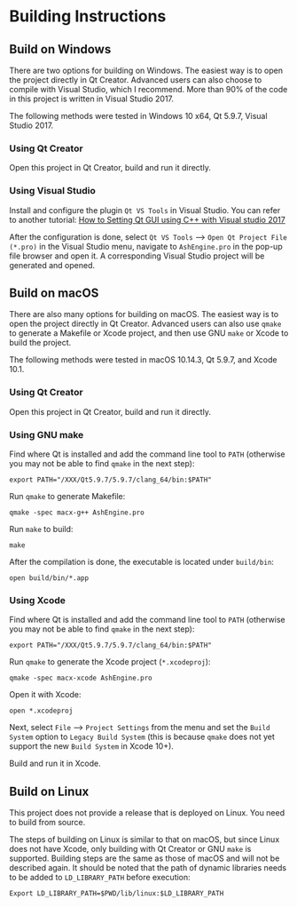 # Building Instructions

## Build on Windows

There are two options for building on Windows. The easiest way is to open the project directly in Qt Creator. Advanced users can also choose to compile with Visual Studio, which I recommend. More than 90% of the code in this project is written in Visual Studio 2017.

The following methods were tested in Windows 10 x64, Qt 5.9.7, Visual Studio 2017.

### Using Qt Creator

Open this project in Qt Creator, build and run it directly.

### Using Visual Studio

Install and configure the plugin `Qt VS Tools` in Visual Studio. You can refer to another tutorial: [How to Setting Qt GUI using C++ with Visual studio 2017](https://medium.com/@paryleevatou/how-to-setting-qt-gui-using-c-with-visual-studio-2017-dbb50406f99)

After the configuration is done, select `Qt VS Tools` --> `Open Qt Project File (*.pro)` in the Visual Studio menu, navigate to `AshEngine.pro` in the pop-up file browser and open it. A corresponding Visual Studio project will be generated and opened.

## Build on macOS

There are also many options for building on macOS. The easiest way is to open the project directly in Qt Creator. Advanced users can also use `qmake` to generate a Makefile or Xcode project, and then use GNU `make` or Xcode to build the project.

The following methods were tested in macOS 10.14.3, Qt 5.9.7, and Xcode 10.1.

### Using Qt Creator

Open this project in Qt Creator, build and run it directly.

### Using GNU make

Find where Qt is installed and add the command line tool to `PATH` (otherwise you may not be able to find `qmake` in the next step):

```
export PATH="/XXX/Qt5.9.7/5.9.7/clang_64/bin:$PATH"
```

Run `qmake` to generate Makefile:

```
qmake -spec macx-g++ AshEngine.pro
```

Run `make` to build:

```
make
```

After the compilation is done, the executable is located under `build/bin`:

```
open build/bin/*.app
```

### Using Xcode

Find where Qt is installed and add the command line tool to `PATH` (otherwise you may not be able to find `qmake` in the next step):

```
export PATH="/XXX/Qt5.9.7/5.9.7/clang_64/bin:$PATH"
```

Run `qmake` to generate the Xcode project (`*.xcodeproj`):

```
qmake -spec macx-xcode AshEngine.pro
```

Open it with Xcode:

```
open *.xcodeproj
```

Next, select `File` --> `Project Settings` from the menu and set the `Build System` option to `Legacy Build System` (this is because `qmake` does not yet support the new `Build System` in Xcode 10+).

Build and run it in Xcode.

## Build on Linux

This project does not provide a release that is deployed on Linux. You need to build from source.

The steps of building on Linux is similar to that on macOS, but since Linux does not have Xcode, only building with Qt Creator or GNU `make` is supported. Building steps are the same as those of macOS and will not be described again. It should be noted that the path of dynamic libraries needs to be added to `LD_LIBRARY_PATH` before execution:

```
Export LD_LIBRARY_PATH=$PWD/lib/linux:$LD_LIBRARY_PATH
```

